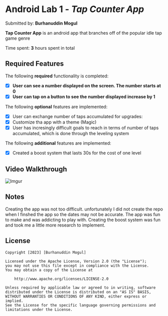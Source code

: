 # Android Lab 1 - *Tap Counter App*

Submitted by: **Burhanuddin Mogul**

**Tap Counter App** is an android app that branches off of the popular idle tap game genre

Time spent: **3** hours spent in total

## Required Features

The following **required** functionality is completed:

- [x] **User can see a number displayed on the screen. The number starts at 0**
- [x] **User can tap on a button to see the number displayed increase by 1**

The following **optional** features are implemented:

- [x] User can exchange number of taps accumulated for upgrades:
- [x] Customize tha app with a theme (Magic)
- [x] User has incresingly difficult goals to reach in terms of number of taps accumulated, which is done through the leveling system

The following **additional** features are implemented:

- [x] Created a boost system that lasts 30s for the cost of one level

## Video Walkthrough

![Imgur](https://i.imgur.com/jdcdhZ2.gifv)

## Notes

Creating the app was not too difficult. unfortunately I did not create the repo when I finshed the app so the dates may not be accurate. The app was fun to make and was addicting to play with. Creating
the boost system was fun and took me a little more research to implement. 
## License

    Copyright [2023] [Burhanuddin Mogul]

    Licensed under the Apache License, Version 2.0 (the "License");
    you may not use this file except in compliance with the License.
    You may obtain a copy of the License at

        http://www.apache.org/licenses/LICENSE-2.0

    Unless required by applicable law or agreed to in writing, software
    distributed under the License is distributed on an "AS IS" BASIS,
    WITHOUT WARRANTIES OR CONDITIONS OF ANY KIND, either express or implied.
    See the License for the specific language governing permissions and
    limitations under the License.

